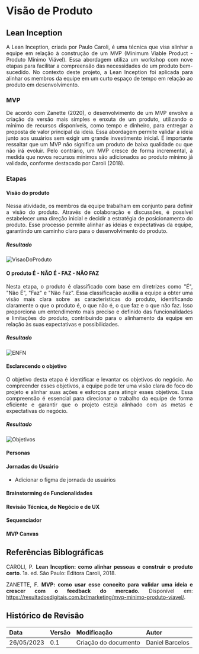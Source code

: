 # Visão de Produto

<style>body {text-align: justify}</style>

## Lean Inception

A Lean Inception, criada por Paulo Caroli, é uma técnica que visa alinhar a equipe em relação à construção de um MVP (Minimum Viable Product - Produto Mínimo Viável). Essa abordagem utiliza um workshop com nove etapas para facilitar a compreensão das necessidades de um produto bem-sucedido. No contexto deste projeto, a Lean Inception foi aplicada para alinhar os membros da equipe em um curto espaço de tempo em relação ao produto em desenvolvimento.

### MVP

De acordo com Zanette (2020), o desenvolvimento de um MVP envolve a criação da versão mais simples e enxuta de um produto, utilizando o mínimo de recursos disponíveis, como tempo e dinheiro, para entregar a proposta de valor principal da ideia. Essa abordagem permite validar a ideia junto aos usuários sem exigir um grande investimento inicial. É importante ressaltar que um MVP não significa um produto de baixa qualidade ou que não irá evoluir. Pelo contrário, um MVP cresce de forma incremental, à medida que novos recursos mínimos são adicionados ao produto mínimo já validado, conforme destacado por Caroli (2018).

### Etapas
#### Visão do produto
Nessa atividade, os membros da equipe trabalham em conjunto para definir a visão do produto. Através de colaboração e discussões, é possível estabelecer uma direção inicial e decidir a estratégia de posicionamento do produto. Esse processo permite alinhar as ideias e expectativas da equipe, garantindo um caminho claro para o desenvolvimento do produto.
##### Resultado
![VisaoDoProduto](https://github.com/fga-eps-mds/2023-1-PUMA-Doc/assets/38585724/cd130ccc-cfaf-4aa4-9f89-e16cb6cddbfc)

#### O produto É - NÃO É - FAZ - NÃO FAZ
Nesta etapa, o produto é classificado com base em diretrizes como "É", "Não É", "Faz" e "Não Faz". Essa classificação auxilia a equipe a obter uma visão mais clara sobre as características do produto, identificando claramente o que o produto é, o que não é, o que faz e o que não faz. Isso proporciona um entendimento mais preciso e definido das funcionalidades e limitações do produto, contribuindo para o alinhamento da equipe em relação às suas expectativas e possibilidades.
##### Resultado
![ENFN](https://github.com/fga-eps-mds/2023-1-PUMA-Doc/assets/38585724/5ba0dbea-c650-47fe-b8f9-3803c4231844)

#### Esclarecendo o objetivo
O objetivo desta etapa é identificar e levantar os objetivos do negócio. Ao compreender esses objetivos, a equipe pode ter uma visão clara do foco do projeto e alinhar suas ações e esforços para atingir esses objetivos. Essa compreensão é essencial para direcionar o trabalho da equipe de forma eficiente e garantir que o projeto esteja alinhado com as metas e expectativas do negócio.
##### Resultado
![Objetivos](https://user-images.githubusercontent.com/54070461/205945658-8dbfcc95-01f2-461e-8a04-e10609a551a6.png)

#### Personas


#### Jornadas do Usuário
- Adicionar o figma de jornada de usuários

#### Brainstorming de Funcionalidades

#### Revisão Técnica, de Negócio e de UX

#### Sequenciador

#### MVP Canvas

## Referências Biblográficas
CAROLI, P. **Lean Inception: como alinhar pessoas e construir o produto certo**. 1a. ed. São Paulo: Editora Caroli, 2018.

ZANETTE, F. **MVP: como usar esse conceito para validar uma ideia e crescer com o feedback do mercado.** Disponível em: <https://resultadosdigitais.com.br/marketing/mvp-minimo-produto-viavel/>.

## Histórico de Revisão
| Data       | Versão | Modificação | Autor |
| :--------- | :----- | :---------- | :---- |
| 26/05/2023 | 0.1    | Criação do documento | Daniel Barcelos |